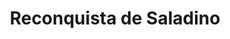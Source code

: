 ﻿---
title: "Reconquista de Saladino"
permalink: periodes_380.html
layout: periode
dataInici: 1182-09-29
dataFi: 1187-10-02
sidebar: periodes
pares:
  - id: 339
    title: "Cruzadas en Tierra Santa"
    dataInici: "(1096)"
    dataFi: "(1291)"

fills:
  - id: 226
    title: "Batalla de los Cuernos de Hattin"
    dataInici: "(1987-07-04)"

jocsPrincipals:
  - title: "Saladin: The Fall of the Crusader States"
    bggId: 38943

jocsEscenaris:
jocsEpoca:
  - title: "Les Croisades"
    bggId: 9871
    escenari: "La reconquête de Saladin"

jocsEpocaEscenaris:
---
